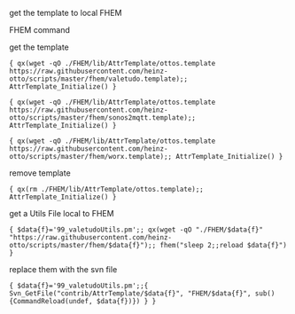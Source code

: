 get the template to local FHEM

FHEM command

get the template
```
{ qx(wget -qO ./FHEM/lib/AttrTemplate/ottos.template https://raw.githubusercontent.com/heinz-otto/scripts/master/fhem/valetudo.template);; AttrTemplate_Initialize() }
```
```
{ qx(wget -qO ./FHEM/lib/AttrTemplate/ottos.template https://raw.githubusercontent.com/heinz-otto/scripts/master/fhem/sonos2mqtt.template);; AttrTemplate_Initialize() }
```
```
{ qx(wget -qO ./FHEM/lib/AttrTemplate/ottos.template https://raw.githubusercontent.com/heinz-otto/scripts/master/fhem/worx.template);; AttrTemplate_Initialize() }
```

remove template
```
{ qx(rm ./FHEM/lib/AttrTemplate/ottos.template);; AttrTemplate_Initialize() }
```

get a Utils File local to FHEM
```
{ $data{f}='99_valetudoUtils.pm';; qx(wget -qO "./FHEM/$data{f}" "https://raw.githubusercontent.com/heinz-otto/scripts/master/fhem/$data{f}");; fhem("sleep 2;;reload $data{f}") }
```
replace them with the svn file
```
{ $data{f}='99_valetudoUtils.pm';;{ Svn_GetFile("contrib/AttrTemplate/$data{f}", "FHEM/$data{f}", sub(){CommandReload(undef, $data{f})}) } }
```
